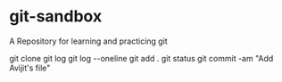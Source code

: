 # git-sandbox
A Repository for learning and practicing git

git clone
git log
git log --oneline
git add .
git status
git commit -am "Add Avijit's file"